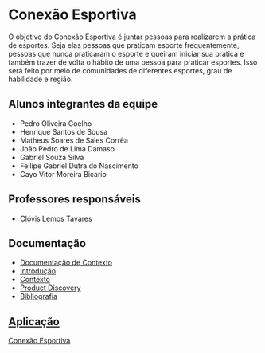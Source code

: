 # Conexão Esportiva

O objetivo do Conexão Esportiva é juntar pessoas para realizarem a prática de esportes. Seja elas pessoas que praticam esporte frequentemente, pessoas que nunca praticaram o esporte e queiram iniciar sua pratica e também trazer de volta o hábito de uma pessoa para praticar esportes. Isso será feito por meio de comunidades de diferentes esportes, grau de habilidade e região. 


## Alunos integrantes da equipe

* Pedro Oliveira Coelho  
* Henrique Santos de Sousa
* Matheus Soares de Sales Corrêa
* João Pedro de Lima Damaso
* Gabriel Souza Silva
* Fellipe Gabriel Dutra do Nascimento
* Cayo Vitor Moreira Bicario

## Professores responsáveis

* Clóvis Lemos Tavares

<h2>Documentação</h2> 

* <a href="docs/Documentação do Projeto (1).md"> Documentação de Contexto<br>
* <a href="docs/Introdução.md"> Introdução<br>
* <a href="docs/Contexto.md"> Contexto<br>
* <a href="docs/ProductDiscovery.md"> Product Discovery<br>
* <a href="docs/ProductDiscovery.md"> Bibliografia<br>

<h2>Aplicação</h2>

<a href="https://icei-puc-minas-pbe-ads-si.github.io/pbe-si-ads-2024-2-tiaw-t1-pbe-si-ads-2024-2-tiaw-t1-conexaoesport/"> Conexão Esportiva

